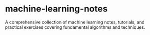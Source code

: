 # machine-learning-notes
A comprehensive collection of machine learning notes, tutorials, and practical exercises covering fundamental algorithms and techniques.
